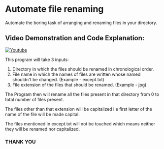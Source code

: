 # Automate file renaming
Automate the boring task of arranging and renaming files in your directory.

## Video Demonstration and Code Explanation:
[![Youtube](https://img.youtube.com/vi/ZriPwdX1Ayw/hqdefault.jpg)](https://www.youtube.com/watch?v=ZriPwdX1Ayw)

This program will take 3 inputs:
1) Directory in which the files should be renamed in chronological order.
2) File name in which the names of files are written whose named shouldn't be changed. (Example - except.txt)
3) File extension of the files that should be renamed. (Example - jpg)

The Program then will rename all the files present in that directory from 0 to total number of files present.

The files other than that extension will be capitalized i.e first letter of the name of the file will be made capital.

The files mentioned in except.txt will not be touched which means neither they will be renamed nor capitalized.

### THANK YOU
